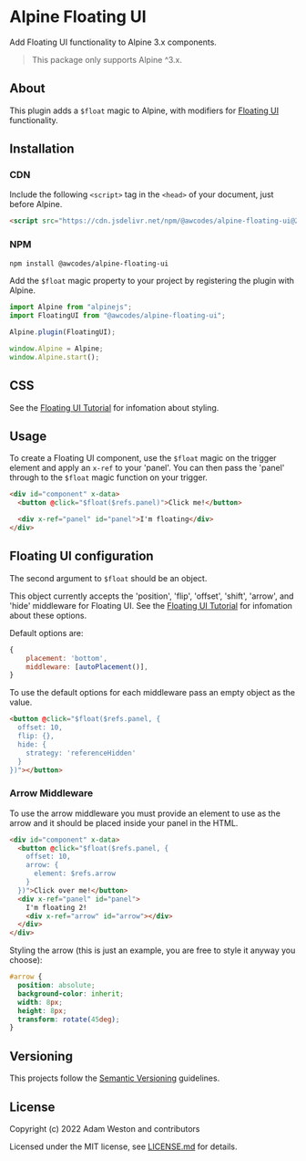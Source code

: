 # Alpine Floating UI

Add Floating UI functionality to Alpine 3.x components.

> This package only supports Alpine ^3.x.

## About

This plugin adds a `$float` magic to Alpine, with modifiers for [Floating UI](https://floating-ui.com/) functionality.

## Installation

### CDN

Include the following `<script>` tag in the `<head>` of your document, just before Alpine.

```html
<script src="https://cdn.jsdelivr.net/npm/@awcodes/alpine-floating-ui@2.x.x/dist/cdn.min.js" defer></script>
```

### NPM

```bash
npm install @awcodes/alpine-floating-ui
```

Add the `$float` magic property to your project by registering the plugin with Alpine.

```js
import Alpine from "alpinejs";
import FloatingUI from "@awcodes/alpine-floating-ui";

Alpine.plugin(FloatingUI);

window.Alpine = Alpine;
window.Alpine.start();
```

## CSS

See the [Floating UI Tutorial](https://floating-ui.com/docs/tutorial) for infomation about styling.

## Usage

To create a Floating UI component, use the `$float` magic on the trigger element and apply an `x-ref` to your 'panel'. You can then pass the 'panel' through to the `$float` magic function on your trigger.

```html
<div id="component" x-data>
  <button @click="$float($refs.panel)">Click me!</button>

  <div x-ref="panel" id="panel">I'm floating</div>
</div>
```

## Floating UI configuration

The second argument to `$float` should be an object.

This object currently accepts the 'position', 'flip', 'offset', 'shift', 'arrow', and 'hide' middleware for Floating UI. See the [Floating UI Tutorial](https://floating-ui.com/docs/tutorial) for infomation about these options.

Default options are:

```js
{
    placement: 'bottom',
    middleware: [autoPlacement()],
}
```

To use the default options for each middleware pass an empty object as the value.

```html
<button @click="$float($refs.panel, {
  offset: 10,
  flip: {},
  hide: {
    strategy: 'referenceHidden'
  }
})"></button>
```

### Arrow Middleware

To use the arrow middleware you must provide an element to use as the arrow and it should be placed inside your panel in the HTML.

```html
<div id="component" x-data>
  <button @click="$float($refs.panel, {
    offset: 10,
    arrow: {
      element: $refs.arrow
    }
  })">Click over me!</button>
  <div x-ref="panel" id="panel">
    I'm floating 2!
    <div x-ref="arrow" id="arrow"></div>
  </div>
</div>
```

Styling the arrow (this is just an example, you are free to style it anyway you choose):
```css
#arrow {
  position: absolute;
  background-color: inherit;
  width: 8px;
  height: 8px;
  transform: rotate(45deg);
}
```

## Versioning

This projects follow the [Semantic Versioning](https://semver.org/) guidelines.

## License

Copyright (c) 2022 Adam Weston and contributors

Licensed under the MIT license, see [LICENSE.md](LICENSE.md) for details.
